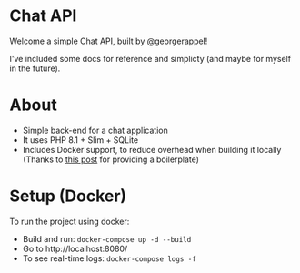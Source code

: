 # Chat API

Welcome a simple Chat API, built by @georgerappel!

I've included some docs for reference and simplicty (and maybe for myself in the future).

# About

* Simple back-end for a chat application
* It uses PHP 8.1 + Slim + SQLite
* Includes Docker support, to reduce overhead when building it locally (Thanks to [this post](https://dev.to/cherif_b/using-docker-for-slim-4-application-development-environment-1opm) for providing a boilerplate)


# Setup (Docker)

To run the project using docker:

* Build and run: `docker-compose up -d --build`
* Go to http://localhost:8080/
* To see real-time logs: `docker-compose logs -f`